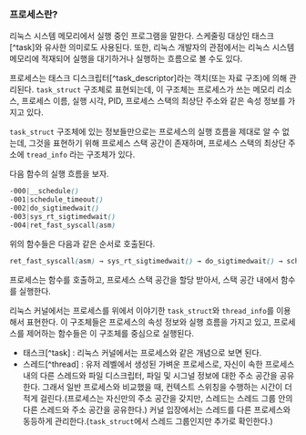 ### 프로세스란?
리눅스 시스템 메모리에서 실행 중인 프로그램을 말한다. 스케줄링 대상인 태스크[^task]와 유사한 의미로도 사용된다. 또한, 리눅스 개발자의 관점에서는 리눅스 시스템 메모리에 적재되어 실행을 대기하거나 실행하는 흐름으로 볼 수도 있다. 

프로세스는 태스크 디스크립터[^task_descriptor]라는 객치(또는 자료 구조)에 의해 관리된다. `task_struct` 구조체로 표현되는데, 이 구조체는 프로세스가 쓰는 메모리 리소스, 프로세스 이름, 실행 시각, PID, 프로세스 스택의 최상단 주소와 같은 속성 정보를 가지고 있다.

`task_struct` 구조체에 있는 정보들만으로는 프로세스의 실행 흐름을 제대로 알 수 없는데, 그것을 표현하기 위해 프로세스 스택 공간이 존재하며, 프로세스 스택의 최상단 주소에 `tread_info` 라는 구조체가 있다.

다음 함수의 실행 흐름을 보자.
```scss
-000|__schedule()
-001|schedule_timeout()
-002|do_sigtimedwait()
-003|sys_rt_sigtimedwait()
-004|ret_fast_syscall(asm)
```
위의 함수들은 다음과 같은 순서로 호출된다.
```scss
ret_fast_syscall(asm) → sys_rt_sigtimedwait() → do_sigtimedwait() → schedule_timeout() → __schedule()
```
프로세스는 함수를 호출하고, 프로세스 스택 공간을 할당 받아서, 스택 공간 내에서 함수를 실행한다.

리눅스 커널에서는 프로세스를 위에서 이야기한 `task_struct`와 `thread_info`를 이용해서 표현한다. 이 구조체들은 프로세스의 속성 정보와 실행 흐름을 가지고 있고, 프로세스를 제어하는 함수들은 이 구조체를 중심으로 실행된다.

- 태스크[^task] : 리눅스 커널에서는 프로세스와 같은 개념으로 보면 된다.
- 스레드[^thread] : 유저 레벨에서 생성된 가벼운 프로세스로, 자신이 속한 프로세스 내의 다른 스레드와 파일 디스크립터, 파일 및 시그널 정보에 대한 주소 공간을 공유한다. 그래서 일반 프로세스와 비교했을 때, 컨텍스트 스위칭을 수행하는 시간이 더 적게 걸린다.(프로세스는 자신만의 주소 공간을 갖지만, 스레드는 스레드 그룹 안의 다른 스레드와 주소 공간을 공유한다.)
  커널 입장에서는 스레드를 다른 프로세스와 동등하게 관리한다.(`task_struct`에서 스레드 그룹인지만 추가로 확인한다.)

